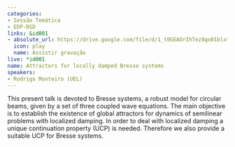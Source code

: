 ```yaml
---
categories:
- Sessão Temática
- EDP-DSD
links: &id001
- absolute_url: https://drive.google.com/file/d/1_t0GEAOrIhTez8qo01blxtZ5jh-QD_KG/view?usp=sharing
  icon: play
  name: Assistir gravação
live: *id001
name: Attractors for locally damped Bresse systems
speakers:
- Rodrigo Monteiro (UEL)
---
```


This present talk is devoted to Bresse systems, a robust model for circular beams, given by a set of three coupled wave equations. The main objective is to establish the existence of global attractors for dynamics of semilinear problems with localized damping. In order to deal with localized damping a unique continuation property (UCP) is needed. Therefore we also provide a suitable UCP for Bresse systems.